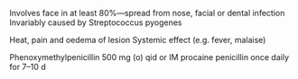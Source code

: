 Involves face in at least 80%—spread from nose, facial or dental
infection
Invariably caused by Streptococcus pyogenes

Heat, pain and oedema of lesion
Systemic effect (e.g. fever, malaise)


Phenoxymethylpenicillin 500 mg (o) qid or IM procaine penicillin once
daily for 7–10 d